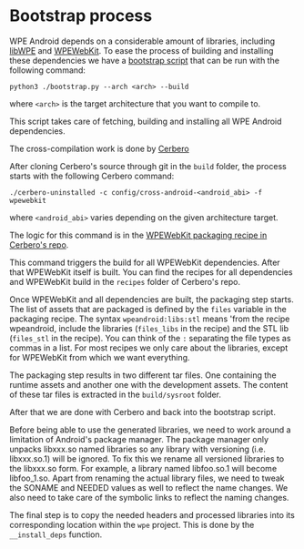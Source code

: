 #  Bootstrap process

WPE Android depends on a considerable amount of libraries, 
including [libWPE](https://github.com/WebPlatformForEmbedded/libwpe) and 
[WPEWebKit](https://github.com/WebPlatformForEmbedded/WPEWebKit). To ease
the process of building and installing these dependencies we have a
[bootstrap script](../bootstrap.py) that can be run with the following command:

`python3 ./bootstrap.py --arch <arch> --build`

where `<arch>` is the target architecture that you want to compile to.

This script takes care of fetching, building and installing all WPE Android dependencies.

The cross-compilation work is done by [Cerbero](https://github.com/Igalia/cerbero)

After cloning Cerbero's source through git in the `build` folder, the process starts with
the following Cerbero command:

`./cerbero-uninstalled -c config/cross-android-<android_abi> -f wpewebkit`

where `<android_abi>` varies depending on the given architecture target.

The logic for this command is in the
[WPEWebKit packaging recipe in Cerbero's repo](https://github.com/Igalia/cerbero/blob/18f3346042abfa9455bc270019a3c337fae23018/packages/wpewebkit.package).

This command triggers the build for all WPEWebKit dependencies. After that WPEWebKit itself
is built. You can find the recipes for all dependencies and WPEWebKit build in the
`recipes` folder of Cerbero's repo.

Once WPEWebKit and all dependencies are built, the packaging step starts.
The list of assets that are packaged is defined by the `files` variable in the packaging recipe.
The syntax `wpeandroid:libs:stl` means 'from the recipe wpeandroid, include the libraries
(`files_libs` in the recipe) and the STL lib (`files_stl` in the recipe).
You can think of the `:` separating the file types as commas in a list. For most recipes
we only care about the libraries, except for WPEWebKit from which we want everything.

The packaging step results in two different tar files. One containing the runtime assets
and another one with the development assets. The content of these tar files is extracted
in the `build/sysroot` folder.

After that we are done with Cerbero and back into the bootstrap script.

Before being able to use the generated libraries, we need to work around a limitation of
Android's package manager. The package manager only unpacks libxxx.so named libraries so
any library with versioning (i.e. libxxx.so.1) will be ignored. To fix this we rename all
versioned libraries to the libxxx.so form. For example, a library named libfoo.so.1 will
become libfoo_1.so. Apart from renaming the actual library files, we need to tweak the
SONAME and NEEDED values as well to reflect the name changes. We also need to take care of
the symbolic links to reflect the naming changes.


The final step is to copy the needed headers and processed libraries into its corresponding
location within the `wpe` project. This is done by the `__install_deps` function.

